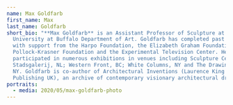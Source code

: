 ```yaml
---
name: Max Goldfarb
first_name: Max
last_name: Goldfarb
short_bio: "**Max Goldfarb** is an Assistant Professor of Sculpture at the
  University at Buffalo Department of Art. Goldfarb has completed past works
  with support from the Harpo Foundation, the Elizabeth Graham Foundation, the
  Pollock-Krasner Foundation and the Experimental Television Center. He has
  participated in numerous exhibitions in venues including Sculpture Center, NY;
  Stadsgalerij, NL; Western Front, BC; White Columns, NY and The Drawing Center,
  NY. Goldfarb is co-author of Architectural Inventions (Laurence King
  Publishing UK), an archive of contemporary visionary architectural drawings. "
portraits:
  - media: 2020/05/max-goldfarb-photo
---
```

